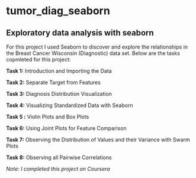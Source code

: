 # tumor_diag_seaborn

## Exploratory data analysis with seaborn

For this project I used Seaborn to discover and explore the relationships in the Breast Cancer Wisconsin (Diagnostic) data set. Below are the tasks copmleted for this project: 

**Task 1:** Introduction and Importing the Data

**Task 2:** Separate Target from Features

**Task 3:** Diagnosis Distribution Visualization

**Task 4:** Visualizing Standardized Data with Seaborn

**Task 5 :** Violin Plots and Box Plots

**Task 6:** Using Joint Plots for Feature Comparison 

**Task 7:** Observing the Distribution of Values and their Variance with Swarm Plots

**Task 8:** Observing all Pairwise Correlations

_Note: I completed this project on Coursera_
